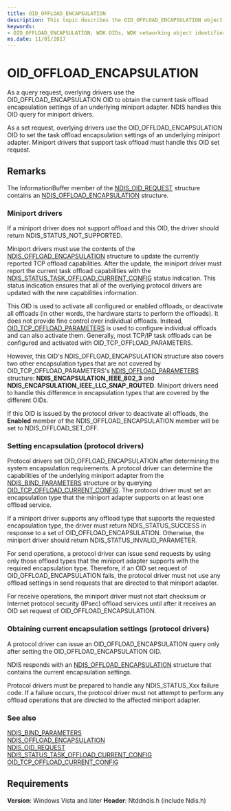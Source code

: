 ```yaml
---
title: OID_OFFLOAD_ENCAPSULATION
description: This topic describes the OID_OFFLOAD_ENCAPSULATION object identifier (OID). 
keywords:
- OID_OFFLOAD_ENCAPSULATION, WDK OIDs, WDK networking object identifiers, WDK networking OIDs
ms.date: 11/01/2017
---
```


# OID_OFFLOAD_ENCAPSULATION

As a query request, overlying drivers use the OID_OFFLOAD_ENCAPSULATION OID to obtain the current task offload encapsulation settings of an underlying miniport adapter. NDIS handles this OID query for miniport drivers.

As a set request, overlying drivers use the OID_OFFLOAD_ENCAPSULATION OID to set the task offload encapsulation settings of an underlying miniport adapter. Miniport drivers that support task offload must handle this OID set request.

## Remarks

The InformationBuffer member of the [NDIS_OID_REQUEST](/windows-hardware/drivers/ddi/oidrequest/ns-oidrequest-ndis_oid_request) structure contains an [NDIS_OFFLOAD_ENCAPSULATION](/windows-hardware/drivers/ddi/encapsulationconfig/ns-encapsulationconfig-ndis_offload_encapsulation) structure.

### Miniport drivers

If a miniport driver does not support offload and this OID, the driver should return NDIS_STATUS_NOT_SUPPORTED.

Miniport drivers must use the contents of the [NDIS_OFFLOAD_ENCAPSULATION](/windows-hardware/drivers/ddi/encapsulationconfig/ns-encapsulationconfig-ndis_offload_encapsulation) structure to update the currently reported TCP offload capabilities. After the update, the miniport driver must report the current task offload capabilities with the [NDIS_STATUS_TASK_OFFLOAD_CURRENT_CONFIG](ndis-status-task-offload-current-config.md) status indication. This status indication ensures that all of the overlying protocol drivers are updated with the new capabilities information.

This OID is used to activate all configured or enabled offloads, or deactivate all offloads (in other words, the hardware starts to perform the offloads). It does not provide fine control over individual offloads. Instead, [OID_TCP_OFFLOAD_PARAMETERS](oid-tcp-offload-parameters.md) is used to configure individual offloads and can also activate them. Generally, most TCP/IP task offloads can be configured and activated with OID_TCP_OFFLOAD_PARAMETERS.

However, this OID's NDIS_OFFLOAD_ENCAPSULATION structure also covers two other encapsulation types that are not covered by OID_TCP_OFFLOAD_PARAMETERS's [NDIS_OFFLOAD_PARAMETERS](/windows-hardware/drivers/ddi/ntddndis/ns-ntddndis-_ndis_offload_parameters) structure: **NDIS_ENCAPSULATION_IEEE_802_3** and **NDIS_ENCAPSULATION_IEEE_LLC_SNAP_ROUTED**. Miniport drivers need to handle this difference in encapsulation types that are covered by the different OIDs.

If this OID is issued by the protocol driver to deactivate all offloads, the **Enabled** member of the NDIS_OFFLOAD_ENCAPSULATION member will be set to NDIS_OFFLOAD_SET_OFF.

### Setting encapsulation (protocol drivers)

Protocol drivers set OID_OFFLOAD_ENCAPSULATION after determining the system encapsulation requirements. A protocol driver can determine the capabilities of the underlying miniport adapter from the [NDIS_BIND_PARAMETERS](/windows-hardware/drivers/ddi/ndis/ns-ndis-_ndis_bind_parameters) structure or by querying [OID_TCP_OFFLOAD_CURRENT_CONFIG](oid-tcp-offload-current-config.md). The protocol driver must set an encapsulation type that the miniport adapter supports on at least one offload service.

If a miniport driver supports any offload type that supports the requested encapsulation type, the driver must return NDIS_STATUS_SUCCESS in response to a set of OID_OFFLOAD_ENCAPSULATION. Otherwise, the miniport driver should return NDIS_STATUS_INVALID_PARAMETER.

For send operations, a protocol driver can issue send requests by using only those offload types that the miniport adapter supports with the required encapsulation type. Therefore, if an OID set request of OID_OFFLOAD_ENCAPSULATION fails, the protocol driver must not use any offload settings in send requests that are directed to that miniport adapter.

For receive operations, the miniport driver must not start checksum or Internet protocol security (IPsec) offload services until after it receives an OID set request of OID_OFFLOAD_ENCAPSULATION.

### Obtaining current encapsulation settings (protocol drivers)

A protocol driver can issue an OID_OFFLOAD_ENCAPSULATION query only after setting the OID_OFFLOAD_ENCAPSULATION OID.

NDIS responds with an [NDIS_OFFLOAD_ENCAPSULATION](/windows-hardware/drivers/ddi/encapsulationconfig/ns-encapsulationconfig-ndis_offload_encapsulation) structure that contains the current encapsulation settings.

Protocol drivers must be prepared to handle any NDIS_STATUS_Xxx failure code. If a failure occurs, the protocol driver must not attempt to perform any offload operations that are directed to the affected miniport adapter.

### See also

[NDIS_BIND_PARAMETERS](/windows-hardware/drivers/ddi/ndis/ns-ndis-_ndis_bind_parameters)  
[NDIS_OFFLOAD_ENCAPSULATION](/windows-hardware/drivers/ddi/encapsulationconfig/ns-encapsulationconfig-ndis_offload_encapsulation)  
[NDIS_OID_REQUEST](/windows-hardware/drivers/ddi/oidrequest/ns-oidrequest-ndis_oid_request)  
[NDIS_STATUS_TASK_OFFLOAD_CURRENT_CONFIG](ndis-status-task-offload-current-config.md)  
[OID_TCP_OFFLOAD_CURRENT_CONFIG](oid-tcp-offload-current-config.md)

## Requirements

**Version**: Windows Vista and later
**Header**: Ntddndis.h (include Ndis.h)
